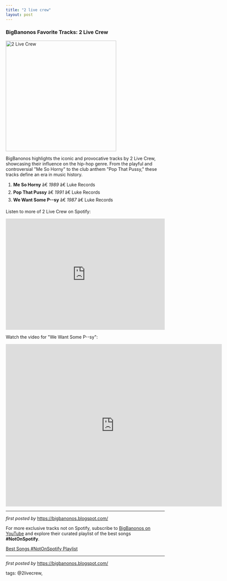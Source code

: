 ```yaml
---
title: "2 live crew"
layout: post
---
```

<h3>BigBanonos Favorite Tracks: 2 Live Crew</h3>
<div class="separator" > <a href="https://media.pitchfork.com/photos/592c56a613d197565213f17b/master/pass/543ee868.jpg"> <img alt="2 Live Crew" border="0" height="350" src="https://media.pitchfork.com/photos/592c56a613d197565213f17b/master/pass/543ee868.jpg" /> </a>
</div> <p>BigBanonos highlights the iconic and provocative tracks by 2 Live Crew, showcasing their influence on the hip-hop genre. From the playful and controversial "Me So Horny" to the club anthem "Pop That Pussy," these tracks define an era in music history.</p> <ol> <li><strong>Me So Horny</strong> â€ <em>1989</em> â€ Luke Records</li> <li><strong>Pop That Pussy</strong> â€ <em>1991</em> â€ Luke Records</li> <li><strong>We Want Some P--sy</strong> â€ <em>1987</em> â€ Luke Records</li>
</ol> <p>Listen to more of 2 Live Crew on Spotify:</p>
<iframe src="https://open.spotify.com/embed/playlist/7MrvXKqOQe8XmIvnnjinEM?utm_source=generator" width="100%" height="352" frameBorder="0" allowfullscreen="" allow="autoplay; clipboard-write; encrypted-media; fullscreen; picture-in-picture" loading="lazy"></iframe> <p>Watch the video for "We Want Some P--sy":</p>
<iframe width="685" height="514" src="https://www.youtube.com/embed/4NrpchVc8a4" title="2 Live Crew - We Want Some Pussy" frameborder="0" allow="accelerometer; autoplay; clipboard-write; encrypted-media; gyroscope; picture-in-picture; web-share" referrerpolicy="strict-origin-when-cross-origin" allowfullscreen></iframe> <hr />
<p><em>first posted by</em> <a href="https://bigbanonos.blogspot.com/" rel="noopener" target="_new">https://bigbanonos.blogspot.com/</a></p>


<!--Subscribe and Playlist Links-->
<div>
    <p>For more exclusive tracks not on Spotify, subscribe to <a href="https://www.youtube.com/@BigBanonos" target="_blank">BigBanonos on YouTube</a> and explore their curated playlist of the best songs <strong>#NotOnSpotify</strong>.</p>
    <p><a href="https://www.youtube.com/playlist?list=PLtuNtuTatqI0kFahUCbtbfenC_ET5O_tr" target="_blank">Best Songs #NotOnSpotify Playlist<br /></a></p></div>

<hr />

<p><em>first posted by</em> <a href="https://bigbanonos.blogspot.com/" rel="noopener" target="_new">https://bigbanonos.blogspot.com/</a></p>

<p>tags: @2livecrew,</p>
